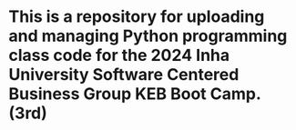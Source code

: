 # This is a repository for uploading and managing Python programming class code for the 2024 Inha University Software Centered Business Group KEB Boot Camp.(3rd)
